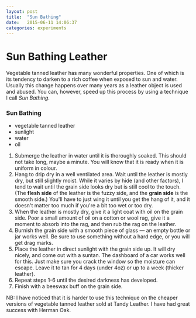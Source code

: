 ```yaml
---
layout: post
title:  "Sun Bathing"
date:   2015-06-11 14:06:37
categories: experiments
---
```


# Sun Bathing Leather

Vegetable tanned leather has many wonderful properties. One of which is its tendency to darken to a rich coffee when exposed to sun and water. Usually this change happens over many years as a leather object is used and abused. You can, however, speed up this process by using a technique I call *Sun Bathing*.

### Sun Bathing
* vegetable tanned leather
* sunlight
* water
* oil

1. Submerge the leather in water until it is thoroughly soaked. This should not take long, maybe a minute. You will know that it is ready when it is uniform in colour.
2. Hang to drip dry in a well ventilated area. Wait until the leather is mostly dry, but still slightly moist. While it varies by hide (and other factors), I tend to wait until the grain side looks dry but is still cool to the touch. (The **flesh side** of the leather is the fuzzy side, and the **grain side** is the smooth side.) You'll have to just wing it until you get the hang of it, and it doesn't matter too much if you're a bit too wet or too dry.
3. When the leather is mostly dry, give it a light coat with oil on the grain side. Poor a small amount of oil on a cotton or wool rag, give it a moment to absorb into the rag, and then rub the rag on the leather.
4. Burnish the grain side with a smooth piece of glass — an empty bottle or jar works well. Be sure to use something without a hard edge, or you will get drag marks.
6. Place the leather in direct sunlight with the grain side up. It will dry nicely, and come out with a suntan. The dashboard of a car works well for this. Just make sure you crack the window so the moisture can escape. Leave it to tan for 4 days (under 4oz) or up to a week (thicker leather).
7. Repeat steps 1-6 until the desired darkness has developed. 
8. Finish with a beeswax buff on the grain side.


NB: I have noticed that it is harder to use this technique on the cheaper versions of vegetable tanned leather sold at Tandy Leather. I have had great success with Herman Oak.
